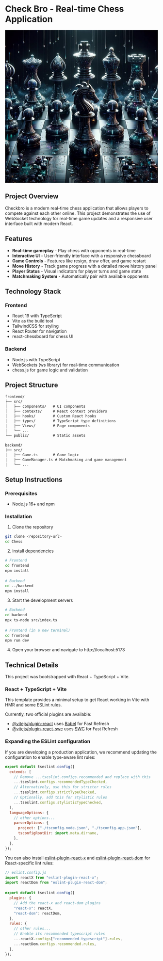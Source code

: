 # Check Bro - Real-time Chess Application

![Chess Game](./frontend/public/chess_img.jpg)

## Project Overview

Checkbro is a modern real-time chess application that allows players to compete against each other online. This project demonstrates the use of WebSocket technology for real-time game updates and a responsive user interface built with modern React.

## Features

- **Real-time gameplay** - Play chess with opponents in real-time
- **Interactive UI** - User-friendly interface with a responsive chessboard
- **Game Controls** - Features like resign, draw offer, and game restart
- **Move History** - Track game progress with a detailed move history panel
- **Player Status** - Visual indicators for player turns and game state
- **Matchmaking System** - Automatically pair with available opponents

## Technology Stack

### Frontend

- React 19 with TypeScript
- Vite as the build tool
- TailwindCSS for styling
- React Router for navigation
- react-chessboard for chess UI

### Backend

- Node.js with TypeScript
- WebSockets (ws library) for real-time communication
- chess.js for game logic and validation

## Project Structure

```
frontend/
├── src/
│   ├── components/   # UI components
│   ├── contexts/     # React context providers
│   ├── hooks/        # Custom React hooks
│   ├── types/        # TypeScript type definitions
│   ├── Views/        # Page components
│   └── ...
└── public/           # Static assets

backend/
├── src/
│   ├── Game.ts       # Game logic
│   ├── GameManager.ts # Matchmaking and game management
│   └── ...
```

## Setup Instructions

### Prerequisites

- Node.js 16+ and npm

### Installation

1. Clone the repository

```bash
git clone <repository-url>
cd Chess
```

2. Install dependencies

```bash
# Frontend
cd frontend
npm install

# Backend
cd ../backend
npm install
```

3. Start the development servers

```bash
# Backend
cd backend
npx ts-node src/index.ts

# Frontend (in a new terminal)
cd frontend
npm run dev
```

4. Open your browser and navigate to http://localhost:5173

## Technical Details

This project was bootstrapped with React + TypeScript + Vite.

### React + TypeScript + Vite

This template provides a minimal setup to get React working in Vite with HMR and some ESLint rules.

Currently, two official plugins are available:

- [@vitejs/plugin-react](https://github.com/vitejs/vite-plugin-react/blob/main/packages/plugin-react/README.md) uses [Babel](https://babeljs.io/) for Fast Refresh
- [@vitejs/plugin-react-swc](https://github.com/vitejs/vite-plugin-react-swc) uses [SWC](https://swc.rs/) for Fast Refresh

### Expanding the ESLint configuration

If you are developing a production application, we recommend updating the configuration to enable type-aware lint rules:

```js
export default tseslint.config({
  extends: [
    // Remove ...tseslint.configs.recommended and replace with this
    ...tseslint.configs.recommendedTypeChecked,
    // Alternatively, use this for stricter rules
    ...tseslint.configs.strictTypeChecked,
    // Optionally, add this for stylistic rules
    ...tseslint.configs.stylisticTypeChecked,
  ],
  languageOptions: {
    // other options...
    parserOptions: {
      project: ["./tsconfig.node.json", "./tsconfig.app.json"],
      tsconfigRootDir: import.meta.dirname,
    },
  },
});
```

You can also install [eslint-plugin-react-x](https://github.com/Rel1cx/eslint-react/tree/main/packages/plugins/eslint-plugin-react-x) and [eslint-plugin-react-dom](https://github.com/Rel1cx/eslint-react/tree/main/packages/plugins/eslint-plugin-react-dom) for React-specific lint rules:

```js
// eslint.config.js
import reactX from "eslint-plugin-react-x";
import reactDom from "eslint-plugin-react-dom";

export default tseslint.config({
  plugins: {
    // Add the react-x and react-dom plugins
    "react-x": reactX,
    "react-dom": reactDom,
  },
  rules: {
    // other rules...
    // Enable its recommended typescript rules
    ...reactX.configs["recommended-typescript"].rules,
    ...reactDom.configs.recommended.rules,
  },
});
```
